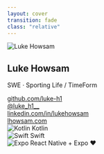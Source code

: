 ```yaml
---
layout: cover
transition: fade
class: "relative"
---
```


<div class="absolute top-12 left-12 flex items-start gap-4">
  <img src="/avatar.png" alt="Luke Howsam" class="w-48 h-48 rounded-lg shadow-lg object-contain" />
  <div class="text-left">
    <h2 class="text-2xl font-semibold">Luke Howsam</h2>
    <p class="text-base opacity-80 mb-3">SWE · Sporting Life / TimeForm</p>
    <div class="flex flex-col gap-2 text-sm">
      <a href="https://github.com/luke-h1" target="_blank" class="flex items-center gap-2 hover:opacity-80" title="GitHub">
        <div class="i-carbon-logo-github w-5 h-5 text-white" />
        <span>github.com/luke-h1</span>
      </a>
      <a href="https://x.com/@luke_h1__" target="_blank" class="flex items-center gap-2 hover:opacity-80" title="X / Twitter">
        <div class="i-carbon-logo-x w-5 h-5 text-white" />
        <span>@luke_h1__</span>
      </a>
      <a href="https://www.linkedin.com/in/lukehowsam" target="_blank" class="flex items-center gap-2 hover:opacity-80" title="LinkedIn">
        <div class="i-carbon-logo-linkedin w-5 h-5 text-white" />
        <span>linkedin.com/in/lukehowsam</span>
      </a>
      <a href="https://lhowsam.com" target="_blank" class="flex items-center gap-2 hover:opacity-80" title="Website">
        <div class="i-carbon-earth w-5 h-5 text-white" />
        <span>lhowsam.com</span>
      </a>
      <!-- <a href="exp-router.lhowsam.com/" class="flex items-center gap-2 hover:opacity-80" title="Email">
        <div class="i-carbon-earth w-5 h-5 text-white" />
        <span>exp-router.lhowsam.com</span>
      </a> -->
    </div>
  </div>
</div>

<!--
Hey, I'm Luke. I'm a SWE working at Sporting Life / TimeForm. Sporting news website. The websites and apps we build provide things such as real time statistics, data visualization of popular sports like football, cricket, horse-racing as well as editorial content.
Most recently I've been collaborating with them alongside Software Mansion (react native consultancy) to help them migrate their existing native apps (kotlin, Swift) over to React Native along with native modules where needed
-->

<div class="absolute bottom-24 right-12 flex items-center gap-6 text-base">
  <div v-click="1" class="flex flex-col gap-3">
    <div class="px-4 py-2 bg-purple-600/30 border border-purple-400/50 rounded-lg backdrop-blur flex items-center gap-2">
      <img src="/assets/kotlin.png" alt="Kotlin" class="w-6 h-6" />
      <span class="font-mono">Kotlin</span>
    </div>
    <div class="px-4 py-2 bg-orange-600/30 border border-orange-400/50 rounded-lg backdrop-blur flex items-center gap-2">
      <img src="/assets/swift.png" alt="Swift" class="w-6 h-6" />
      <span class="font-mono">Swift</span>
    </div>
  </div>
  
  <div v-click="2" class="flex items-center">
    <div class="i-carbon-arrow-right w-12 h-12 text-blue-400 animate-pulse" />
  </div>
  
  <div v-click="2" class="px-6 py-4 bg-blue-600/30 border-2 border-blue-400/50 rounded-lg backdrop-blur shadow-xl flex items-center gap-3">
    <img src="/assets/expo.png" alt="Expo" class="w-8 h-8" />
    <span class="font-mono font-semibold text-xl">React Native + Expo ❤️</span>
  </div>
</div>

